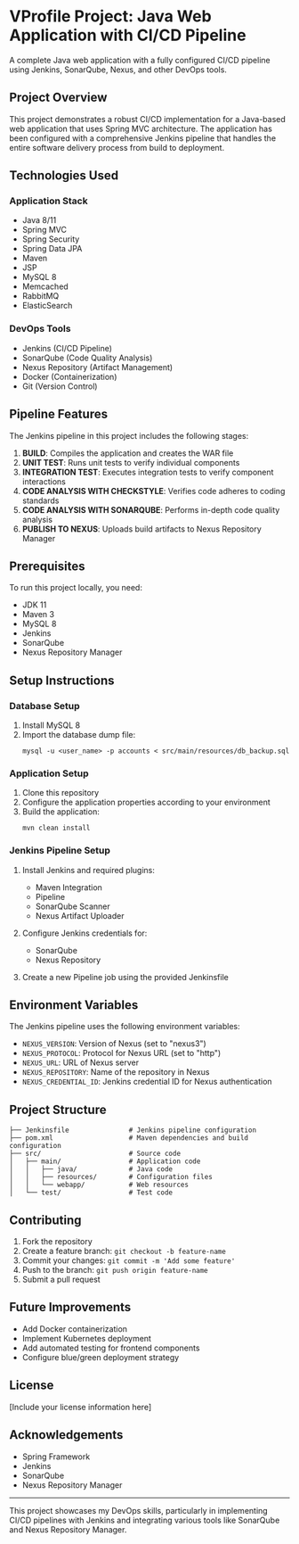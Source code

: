 # VProfile Project: Java Web Application with CI/CD Pipeline

A complete Java web application with a fully configured CI/CD pipeline using Jenkins, SonarQube, Nexus, and other DevOps tools.

## Project Overview

This project demonstrates a robust CI/CD implementation for a Java-based web application that uses Spring MVC architecture. The application has been configured with a comprehensive Jenkins pipeline that handles the entire software delivery process from build to deployment.

## Technologies Used

### Application Stack
- Java 8/11
- Spring MVC
- Spring Security
- Spring Data JPA
- Maven
- JSP
- MySQL 8
- Memcached
- RabbitMQ
- ElasticSearch

### DevOps Tools
- Jenkins (CI/CD Pipeline)
- SonarQube (Code Quality Analysis)
- Nexus Repository (Artifact Management)
- Docker (Containerization)
- Git (Version Control)

## Pipeline Features

The Jenkins pipeline in this project includes the following stages:

1. **BUILD**: Compiles the application and creates the WAR file
2. **UNIT TEST**: Runs unit tests to verify individual components
3. **INTEGRATION TEST**: Executes integration tests to verify component interactions
4. **CODE ANALYSIS WITH CHECKSTYLE**: Verifies code adheres to coding standards
5. **CODE ANALYSIS WITH SONARQUBE**: Performs in-depth code quality analysis
6. **PUBLISH TO NEXUS**: Uploads build artifacts to Nexus Repository Manager

## Prerequisites

To run this project locally, you need:

- JDK 11
- Maven 3
- MySQL 8
- Jenkins
- SonarQube
- Nexus Repository Manager

## Setup Instructions

### Database Setup

1. Install MySQL 8
2. Import the database dump file:
   ```
   mysql -u <user_name> -p accounts < src/main/resources/db_backup.sql
   ```

### Application Setup

1. Clone this repository
2. Configure the application properties according to your environment
3. Build the application:
   ```
   mvn clean install
   ```

### Jenkins Pipeline Setup

1. Install Jenkins and required plugins:
   - Maven Integration
   - Pipeline
   - SonarQube Scanner
   - Nexus Artifact Uploader

2. Configure Jenkins credentials for:
   - SonarQube
   - Nexus Repository

3. Create a new Pipeline job using the provided Jenkinsfile

## Environment Variables

The Jenkins pipeline uses the following environment variables:

- `NEXUS_VERSION`: Version of Nexus (set to "nexus3")
- `NEXUS_PROTOCOL`: Protocol for Nexus URL (set to "http")
- `NEXUS_URL`: URL of Nexus server
- `NEXUS_REPOSITORY`: Name of the repository in Nexus
- `NEXUS_CREDENTIAL_ID`: Jenkins credential ID for Nexus authentication

## Project Structure

```
├── Jenkinsfile               # Jenkins pipeline configuration
├── pom.xml                   # Maven dependencies and build configuration
├── src/                      # Source code
│   ├── main/                 # Application code
│   │   ├── java/             # Java code
│   │   ├── resources/        # Configuration files
│   │   └── webapp/           # Web resources
│   └── test/                 # Test code
```

## Contributing

1. Fork the repository
2. Create a feature branch: `git checkout -b feature-name`
3. Commit your changes: `git commit -m 'Add some feature'`
4. Push to the branch: `git push origin feature-name`
5. Submit a pull request

## Future Improvements

- Add Docker containerization
- Implement Kubernetes deployment
- Add automated testing for frontend components
- Configure blue/green deployment strategy

## License

[Include your license information here]

## Acknowledgements

- Spring Framework
- Jenkins
- SonarQube
- Nexus Repository Manager

---

This project showcases my DevOps skills, particularly in implementing CI/CD pipelines with Jenkins and integrating various tools like SonarQube and Nexus Repository Manager.
